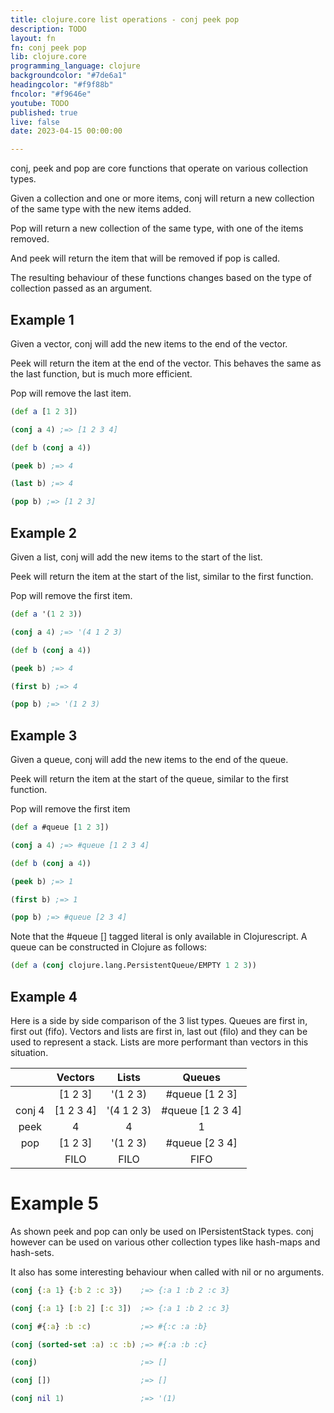 ```yaml
---
title: clojure.core list operations - conj peek pop
description: TODO
layout: fn
fn: conj peek pop
lib: clojure.core
programming_language: clojure
backgroundcolor: "#7de6a1"
headingcolor: "#f9f88b"
fncolor: "#f9646e"
youtube: TODO
published: true
live: false
date: 2023-04-15 00:00:00

---
```


conj, peek and pop are core functions that operate on various collection types.

Given a collection and one or more items, conj will return a new collection of the same type with the new items added.

Pop will return a new collection of the same type, with one of the items removed.

And peek will return the item that will be removed if pop is called.

The resulting behaviour of these functions changes based on the type of collection passed as an argument.

## Example 1

Given a vector, conj will add the new items to the end of the vector.

Peek will return the item at the end of the vector. This behaves the same as the last function, but is much more efficient.

Pop will remove the last item.

```clojure
(def a [1 2 3])

(conj a 4) ;=> [1 2 3 4]

(def b (conj a 4))

(peek b) ;=> 4

(last b) ;=> 4

(pop b) ;=> [1 2 3]
```

## Example 2

Given a list, conj will add the new items to the start of the list.

Peek will return the item at the start of the list, similar to the first function.

Pop will remove the first item.

```clojure
(def a '(1 2 3))

(conj a 4) ;=> '(4 1 2 3)

(def b (conj a 4))

(peek b) ;=> 4

(first b) ;=> 4

(pop b) ;=> '(1 2 3)
```

## Example 3

Given a queue, conj will add the new items to the end of the queue.

Peek will return the item at the start of the queue, similar to the first function.

Pop will remove the first item

```clojure
(def a #queue [1 2 3])

(conj a 4) ;=> #queue [1 2 3 4]

(def b (conj a 4))

(peek b) ;=> 1

(first b) ;=> 1

(pop b) ;=> #queue [2 3 4]
```

Note that the #queue [] tagged literal is only available in Clojurescript. A queue can be constructed in Clojure as follows:

```clojure
(def a (conj clojure.lang.PersistentQueue/EMPTY 1 2 3))
```

## Example 4

Here is a side by side comparison of the 3 list types. Queues are first in, first out (fifo). Vectors and lists are first in, last out (filo) and they can be used to represent a stack. Lists are more performant than vectors in this situation.

|        | Vectors   | Lists      | Queues           |
|:------:|:---------:|:----------:|:----------------:|
|        | [1 2 3]   | '(1 2 3)   | #queue [1 2 3]   |
| conj 4 | [1 2 3 4] | '(4 1 2 3) | #queue [1 2 3 4] |
| peek   | 4         | 4          | 1                |
| pop    | [1 2 3]   | '(1 2 3)   | #queue [2 3 4]   |
|        | FILO      | FILO       | FIFO             |

# Example 5

As shown peek and pop can only be used on IPersistentStack types. conj however can be used on various other collection types like hash-maps and hash-sets.

It also has some interesting behaviour when called with nil or no arguments.

```clojure
(conj {:a 1} {:b 2 :c 3})    ;=> {:a 1 :b 2 :c 3}

(conj {:a 1} [:b 2] [:c 3])  ;=> {:a 1 :b 2 :c 3}

(conj #{:a} :b :c)           ;=> #{:c :a :b}

(conj (sorted-set :a) :c :b) ;=> #{:a :b :c}

(conj)                       ;=> []

(conj [])                    ;=> []

(conj nil 1)                 ;=> '(1)
```
